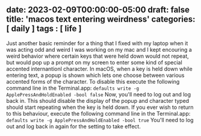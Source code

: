 date: 2023-02-09T00:00:00-05:00
draft: false
title: 'macos text entering weirdness'
categories: [ daily ]
tags : [ life ]
---
Just another basic reminder for a thing that I fixed with my laptop when it was acting odd and weird
I was working on my mac and I kept encouring a weird behavior where certain keys that were held down would not repeat, but would pop up a prompt on my screen to enter some kind of special accented internantionl character.
In macOS, when a key is held down while entering text, a popup is shown which lets one choose between various accented forms of the character. To disable this execute the following command line in the Terminal.app:
`defaults write -g ApplePressAndHoldEnabled -bool false`
Now, you'll need to log out and log back in. This should disable the display of the popup and character typed should start repeating when the key is held down.
If you ever wish to return to this behaviour, execute the following command line in the Terminal.app:
`defaults write -g ApplePressAndHoldEnabled -bool true`
You'll need to log out and log back in again for the setting to take effect.
